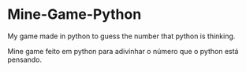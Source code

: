 # Mine-Game-Python
My game made in python to guess the number that python is thinking.

Mine game feito em python para adivinhar o número que o python está pensando.
